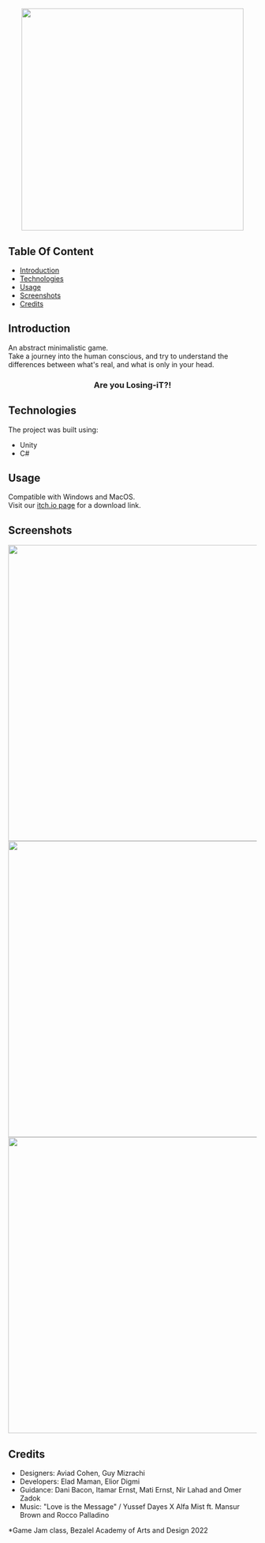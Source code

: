 <h1 align="center">
  <img src="https://i.imgur.com/VMuza6g.png" width="450"/>
  <p></p>
</h1>
  
## Table Of Content
- [Introduction](#introduction)
- [Technologies](#technologies)
- [Usage](#usage)
- [Screenshots](#screenshots)
- [Credits](#credits)

## Introduction
<p>An abstract minimalistic game.<br>
Take a journey into the human conscious, and try to understand the differences between what's real, and what is only in your head.</p>
<h3 align="center">Are you Losing-iT?!</h3>

## Technologies
The project was built using:
- Unity
- C#

## Usage
<p>Compatible with Windows and MacOS.<br>
Visit our <a href="https://aviad-cohen.itch.io/losing-it">itch.io page</a> for a download link.</p>

## Screenshots
<p align="center">
  <img src="https://img.itch.zone/aW1hZ2UvMTQ1NzAwNS84NTE4ODI1LnBuZw==/original/UrpNey.png" width=600/>
  <img src="https://img.itch.zone/aW1hZ2UvMTQ1NzAwNS84NTE4ODI3LnBuZw==/original/Z4Iq22.png" width=600/>
  <img src="https://img.itch.zone/aW1hZ2UvMTQ1NzAwNS84NTE4ODIzLnBuZw==/original/KEm4d2.png" width=600/>
</p>

## Credits
- Designers: Aviad Cohen, Guy Mizrachi
- Developers: Elad Maman, Elior Digmi
- Guidance: Dani Bacon, Itamar Ernst, Mati Ernst, Nir Lahad and Omer Zadok
- Music: "Love is the Message" / Yussef Dayes X Alfa Mist ft. Mansur Brown and Rocco Palladino

*Game Jam class, Bezalel Academy of Arts and Design 2022 




